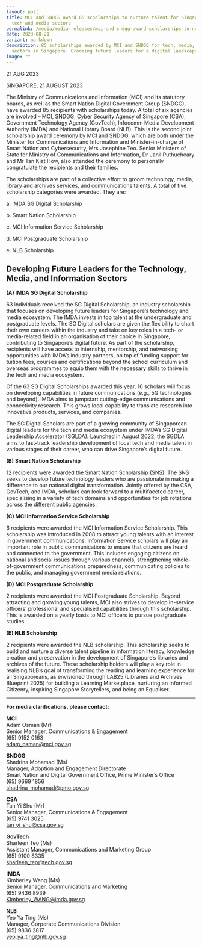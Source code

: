 ```yaml
---
layout: post
title: MCI and SNDGG award 85 scholarships to nurture talent for Singapore's
  tech and media sectors
permalink: /media/media-releases/mci-and-sndgg-award-scholarships-to-nurture-talent-for-sg-technology-sectors/
date: 2023-08-21
variant: markdown
description: 85 scholarships awarded by MCI and SNDGG for tech, media, and info
  sectors in Singapore. Grooming future leaders for a digital landscape.
image: ""
---
```

<p>21 AUG 2023</p><p>SINGAPORE, 21 AUGUST 2023</p><p>The Ministry of Communications and Information (MCI) and its statutory boards, as well as the Smart Nation Digital Government Group (SNDGG), have awarded 85 recipients with scholarships today. A total of six agencies are involved – MCI, SNDGG, Cyber Security Agency of Singapore (CSA), Government Technology Agency (GovTech), Infocomm Media Development Authority (IMDA) and National Library Board (NLB). This is the second joint scholarship award ceremony by MCI and SNDGG, which are both under the Minister for Communications and Information and Minister-in-charge of Smart Nation and Cybersecurity, Mrs Josephine Teo. Senior Ministers of State for Ministry of Communications and Information, Dr Janil Puthucheary and Mr Tan Kiat How, also attended the ceremony to personally congratulate the recipients and their families.</p><p>The scholarships are part of a collective effort to groom technology, media, library and archives services, and communications talents. A total of five scholarship categories were awarded. They are:</p><p>a. IMDA SG Digital Scholarship</p><p>b. Smart Nation Scholarship</p><p>c. MCI Information Service Scholarship</p><p>d. MCI Postgraduate Scholarship</p><p>e. NLB Scholarship</p><h2>Developing Future Leaders for the Technology, Media, and Information Sectors</h2><p><strong>(A) IMDA SG Digital Scholarship</strong></p><p>63 individuals received the SG Digital Scholarship, an industry scholarship that focuses on developing future leaders for Singapore’s technology and media ecosystem. The IMDA invests in top talent at the undergraduate and postgraduate levels. The SG Digital scholars are given the flexibility to chart their own careers within the industry and take on key roles in a tech- or media-related field in an organisation of their choice in Singapore, contributing to Singapore’s digital future. As part of the scholarship, recipients will have access to internship, mentorship, and networking opportunities with IMDA’s industry partners, on top of funding support for tuition fees, courses and certifications beyond the school curriculum and overseas programmes to equip them with the necessary skills to thrive in the tech and media ecosystem.</p><p>Of the 63 SG Digital Scholarships awarded this year, 16 scholars will focus on developing capabilities in future communications (e.g., 5G technologies and beyond). IMDA aims to jumpstart cutting-edge communications and connectivity research. This grows local capability to translate research into innovative products, services, and companies.</p><p>The SG Digital Scholars are part of a growing community of Singaporean digital leaders for the tech and media ecosystem under IMDA’s SG Digital Leadership Accelerator (SGLDA). Launched in August 2022, the SGDLA aims to fast-track leadership development of local tech and media talent in various stages of their career, who can drive Singapore’s digital future.</p><p><strong>(B) Smart Nation Scholarship</strong></p><p>12 recipients were awarded the Smart Nation Scholarship (SNS). The SNS seeks to develop future technology leaders who are passionate in making a difference to our national digital transformation. Jointly offered by the CSA, GovTech, and IMDA, scholars can look forward to a multifaceted career, specialising in a variety of tech domains and opportunities for job rotations across the different public agencies.</p><p><strong>(C) MCI Information Service Scholarship</strong></p><p>6 recipients were awarded the MCI Information Service Scholarship. This scholarship was introduced in 2008 to attract young talents with an interest in government communications. Information Service scholars will play an important role in public communications to ensure that citizens are heard and connected to the government. This includes engaging citizens on national and social issues through various channels, strengthening whole-of-government communications preparedness, communicating policies to the public, and managing government media relations.</p><p><strong>(D) MCI Postgraduate Scholarship</strong></p><p>2 recipients were awarded the MCI Postgraduate Scholarship. Beyond attracting and growing young talents, MCI also strives to develop in-service officers’ professional and specialised capabilities through this scholarship. This is awarded on a yearly basis to MCI officers to pursue postgraduate studies.</p><p><strong>(E) NLB Scholarship</strong></p><p>2 recipients were awarded the NLB scholarship. This scholarship seeks to build and nurture a diverse talent pipeline in information literacy, knowledge creation and preservation in the development of Singapore’s libraries and archives of the future. These scholarship holders will play a key role in realising NLB’s goal of transforming the reading and learning experience for all Singaporeans, as envisioned through LAB25 (Libraries and Archives Blueprint 2025) for building a Learning Marketplace, nurturing an Informed Citizenry, inspiring Singapore Storytellers, and being an Equaliser.</p><hr><p><strong>For media clarifications, please contact:</strong></p><p></p><p><strong>MCI</strong><br>Adam Osman (Mr)<br>Senior Manager, Communications &amp; Engagement<br>(65) 9152 0163<br><a href="mailto:adam_osman@mci.gov.sg" rel="noopener noreferrer nofollow" target="_blank">adam_osman@mci.gov.sg</a></p><p></p><p><strong>SNDGG</strong><br>Shadrina Mohamad (Ms)<br>Manager, Adoption and Engagement Directorate<br>Smart Nation and Digital Government Office, Prime Minister’s Office<br>(65) 9669 1856<br><a href="mailto:adam_osman@mci.gov.sg" rel="noopener noreferrer nofollow" target="_blank">shadrina_mohamad@pmo.gov.sg</a></p><p></p><p><strong>CSA</strong><br>Tan Yi Shu (Mr)<br>Senior Manager, Communications &amp; Engagement<br>(65) 9741 3025<br><a href="mailto:adam_osman@mci.gov.sg" rel="noopener noreferrer nofollow" target="_blank">tan_yi_shu@csa.gov.sg</a></p><p></p><p><strong>GovTech</strong><br>Sharleen Teo (Ms)<br>Assistant Manager, Communications and Marketing Group<br>(65) 9100 8335<br><a href="mailto:adam_osman@mci.gov.sg" rel="noopener noreferrer nofollow" target="_blank">sharleen_teo@tech.gov.sg</a></p><p></p><p><strong>IMDA</strong><br>Kimberley Wang (Ms)
<br>Senior Manager, Communications and Marketing
<br>(65) 9436 8939
<br><a href="mailto:adam_osman@mci.gov.sg" rel="noopener noreferrer nofollow" target="_blank">Kimberley_WANG@imda.gov.sg</a>
<br></p><p><strong>NLB</strong>
<br>Yeo Ya Ting (Ms)
<br>Manager, Corporate Communications Division
<br>(65) 9836 2817<br><a href="mailto:adam_osman@mci.gov.sg" rel="noopener noreferrer nofollow" target="_blank">yeo_ya_ting@nlb.gov.sg</a></p>